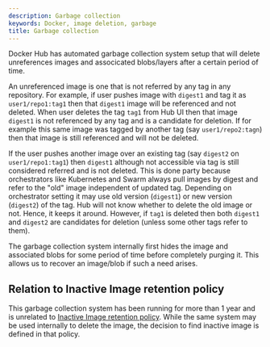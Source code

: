 ```yaml
---
description: Garbage collection
keywords: Docker, image deletion, garbage
title: Garbage collection
---
```


Docker Hub has automated garbage collection system setup that will delete
unreferences images and associcated blobs/layers after a certain period of time.

An unreferenced image is one that is not referred by any tag in any repository.
For example, if user pushes image with `digest1` and tag it as `user1/repo1:tag1` then
that `digest1` image will be referenced and not deleted. When user deletes the tag `tag1` from
Hub UI then that image `digest1` is not referenced by any tag and is a candidate for
deletion. If for example this same image was tagged by another tag (say `user1/repo2:tagn`)
then that image is still referenced and will not be deleted.

If the user pushes another image over an existing tag (say `digest2` on `user1/repo1:tag1`)
then `digest1` although not accessible via tag is still considered referred and is not deleted.
This is done party because orchestrators like Kubernetes and Swarm always pull images by digest
and refer to the "old" image independent of updated tag. Depending on orchestrator setting it
may use old version (`digest1`) or new version (`digest2`) of the tag. Hub will not know whether
to delete the old image or not. Hence, it keeps it around. However, if `tag1` is deleted
then both `digest1` and `digest2` are candidates for deletion (unless some other tags refer to them).

The garbage collection system internally first hides the image and associated blobs for some period
of time before completely purging it. This allows us to recover an image/blob if such a need arises.

## Relation to Inactive Image retention policy

This garbage collection system has been running for more than 1 year and is unrelated to [Inactive
Image retention policy](https://www.docker.com/pricing/resource-consumption-updates).
While the same system may be used internally to delete the image,
the decision to find inactive image is defined in that policy.
